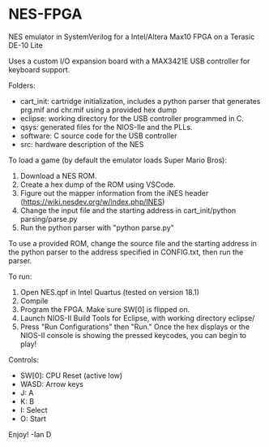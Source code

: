 # NES-FPGA
NES emulator in SystemVerilog for a Intel/Altera Max10 FPGA on a Terasic DE-10 Lite

Uses a custom I/O expansion board with a MAX3421E USB controller for keyboard support.

Folders:
* cart_init: cartridge initialization, includes a python parser that generates prg.mif and chr.mif using a provided hex dump
* eclipse: working directory for the USB controller programmed in C.
* qsys: generated files for the NIOS-IIe and the PLLs.
* software: C source code for the USB controller
* src: hardware description of the NES

To load a game (by default the emulator loads Super Mario Bros):
1. Download a NES ROM.
2. Create a hex dump of the ROM using VSCode.
3. Figure out the mapper information from the iNES header (https://wiki.nesdev.org/w/index.php/INES)
4. Change the input file and the starting address in cart_init/python parsing/parse.py 
5. Run the python parser with "python parse.py"

To use a provided ROM, change the source file and the starting address in the python parser to the address specified in CONFIG.txt, then run the parser.

To run:
1. Open NES.qpf in Intel Quartus (tested on version 18.1)
2. Compile
3. Program the FPGA. Make sure SW[0] is flipped on.
5. Launch NIOS-II Build Tools for Eclipse, with working directory eclipse/
6. Press "Run Configurations" then "Run." 
Once the hex displays or the NIOS-II console is showing the pressed keycodes, you can begin to play!

Controls:
- SW[0]: CPU Reset (active low)
- WASD: Arrow keys
- J: A
- K: B
- I: Select
- O: Start

Enjoy!
-Ian D
